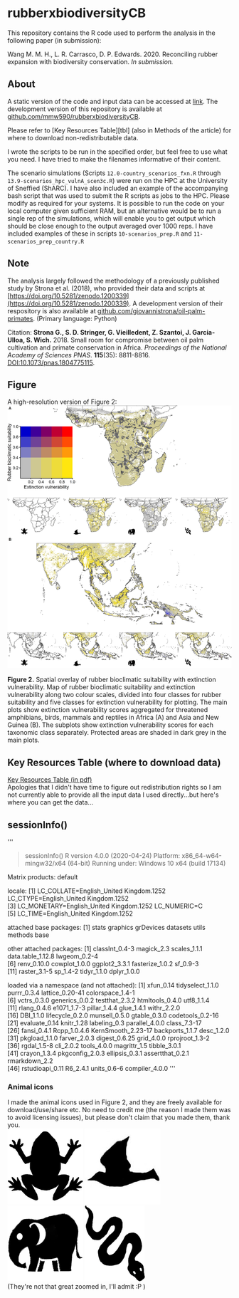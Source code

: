 # rubberxbiodiversityCB
This repository contains the R code used to perform the analysis in the following paper (in submission):  

Wang M. M. H., L. R. Carrasco, D. P. Edwards. 2020. Reconciling rubber expansion with biodiversity conservation. *In submission.*


## About

A static version of the code and input data can be accessed at [link](https://doi.org/10.5281/zenodo.1200255). The development version of this repository is available at [github.com/mmw590/rubberxbiodiversityCB](https://github.com/mmw590/rubberxbiodiversityCB).  

Please refer to [Key Resources Table][tbl] (also in Methods of the article) for where to download non-redistributable data.  

I wrote the scripts to be run in the specified order, but feel free to use what you need. I have tried to make the filenames informative of their content.  

The scenario simulations (Scripts `12.0-country_scenarios_fxn.R` through `13.9-scenarios_hpc_vulnA_scen3c.R`) were run on the HPC at the University of Sneffied (ShARC). I have also included an example of the accompanying bash script that was used to submit the R scripts as jobs to the HPC. Please modify as required for your systems. It is possible to run the code on your local computer given sufficient RAM, but an alternative would be to run a single rep of the simulations, which will enable you to get output which should be close enough to the output averaged over 1000 reps. I have included examples of these in scripts `10-scenarios_prep.R` and `11-scenarios_prep_country.R`  


## Note
The analysis largely followed the methodology of a previously published study by Strona et al. (2018), who provided their data and scripts at [https://doi.org/10.5281/zenodo.1200339](https://doi.org/10.5281/zenodo.1200339). A development version of their respository is also available at [github.com/giovannistrona/oil-palm-primates](https://github.com/giovannistrona/oil-palm-primates). (Primary language: Python)  

Citation:
**Strona G., S. D. Stringer, G. Vieilledent, Z. Szantoi, J. Garcia-Ulloa, S. Wich.** 2018. Small room for compromise between oil palm cultivation and primate conservation in Africa. _Proceedings of the National Academy of Sciences PNAS_. **115**(35): 8811-8816. 
[DOI:10.1073/pnas.1804775115](https://doi.org/10.1073/pnas.1804775115).  
  



## Figure
A high-resolution version of Figure 2: 
![](output/results/fig2_highres.png)

**Figure 2.** Spatial overlay of rubber bioclimatic suitability with extinction vulnerability. Map of rubber bioclimatic suitability and extinction vulnerability along two colour scales, divided into four classes for rubber suitability and five classes for extinction vulnerability for plotting. The main plots show extinction vulnerability scores aggregated for threatened amphibians, birds, mammals and reptiles in Africa (A) and Asia and New Guinea (B). The subplots show extinction vulnerability scores for each taxonomic class separately. Protected areas are shaded in dark grey in the main plots.  
  



## Key Resources Table (where to download data)
[Key Resources Table (in pdf)](output/KEY-RESOURCES-TABLE.pdf)  
Apologies that I didn't have time to figure out redistribution rights so I am not currently able to provide all the input data I used directly...but here's where you can get the data...  
  



## sessionInfo()

'''
> sessionInfo()
R version 4.0.0 (2020-04-24)
Platform: x86_64-w64-mingw32/x64 (64-bit)
Running under: Windows 10 x64 (build 17134)

Matrix products: default

locale:
[1] LC_COLLATE=English_United Kingdom.1252  LC_CTYPE=English_United Kingdom.1252   
[3] LC_MONETARY=English_United Kingdom.1252 LC_NUMERIC=C                           
[5] LC_TIME=English_United Kingdom.1252    

attached base packages:
[1] stats     graphics  grDevices datasets  utils     methods   base     

other attached packages:
 [1] classInt_0.4-3    magick_2.3        scales_1.1.1      data.table_1.12.8 lwgeom_0.2-4     
 [6] renv_0.10.0       cowplot_1.0.0     ggplot2_3.3.1     fasterize_1.0.2   sf_0.9-3         
[11] raster_3.1-5      sp_1.4-2          tidyr_1.1.0       dplyr_1.0.0      

loaded via a namespace (and not attached):
 [1] xfun_0.14          tidyselect_1.1.0   purrr_0.3.4        lattice_0.20-41    colorspace_1.4-1  
 [6] vctrs_0.3.0        generics_0.0.2     testthat_2.3.2     htmltools_0.4.0    utf8_1.1.4        
[11] rlang_0.4.6        e1071_1.7-3        pillar_1.4.4       glue_1.4.1         withr_2.2.0       
[16] DBI_1.1.0          lifecycle_0.2.0    munsell_0.5.0      gtable_0.3.0       codetools_0.2-16  
[21] evaluate_0.14      knitr_1.28         labeling_0.3       parallel_4.0.0     class_7.3-17      
[26] fansi_0.4.1        Rcpp_1.0.4.6       KernSmooth_2.23-17 backports_1.1.7    desc_1.2.0        
[31] pkgload_1.1.0      farver_2.0.3       digest_0.6.25      grid_4.0.0         rprojroot_1.3-2   
[36] rgdal_1.5-8        cli_2.0.2          tools_4.0.0        magrittr_1.5       tibble_3.0.1      
[41] crayon_1.3.4       pkgconfig_2.0.3    ellipsis_0.3.1     assertthat_0.2.1   rmarkdown_2.2     
[46] rstudioapi_0.11    R6_2.4.1           units_0.6-6        compiler_4.0.0  '''


### Animal icons
I made the animal icons used in Figure 2, and they are freely available for download/use/share etc. No need to credit me (the reason I made them was to avoid licensing issues), but please don't claim that you made them, thank you.  
![](images/170px_frog_icon.png)
![](images/170px_bird_icon.jpg)
![](images/170px_elephant_icon.png)
![](images/170px_snake_icon.png)  
(They're not that great zoomed in, I'll admit :P )
